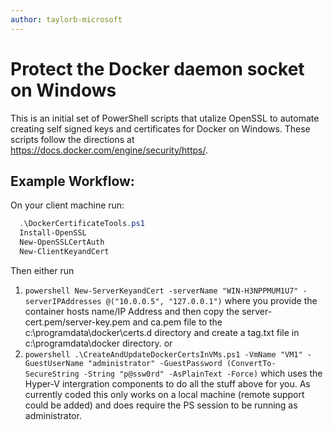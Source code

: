 ```yaml
---
author: taylorb-microsoft
---
```


# Protect the Docker daemon socket on Windows
This is an initial set of PowerShell scripts that utalize OpenSSL to automate creating self signed keys and certificates for Docker on Windows.  These scripts follow the directions at https://docs.docker.com/engine/security/https/.


## Example Workflow:
On your client machine run:
```powershell
  .\DockerCertificateTools.ps1
  Install-OpenSSL
  New-OpenSSLCertAuth
  New-ClientKeyandCert
```

Then either run
1)  ```powershell New-ServerKeyandCert -serverName "WIN-H3NPPMUM1U7" -serverIPAddresses @("10.0.0.5", "127.0.0.1")``` where you provide the container hosts name/IP Address and then copy the server-cert.pem/server-key.pem and ca.pem file to the c:\programdata\docker\certs.d directory and create a tag.txt file in c:\programdata\docker directory.
or
2)  ```powershell .\CreateAndUpdateDockerCertsInVMs.ps1 -VmName "VM1" -GuestUserName "administrator" -GuestPassword (ConvertTo-SecureString -String "p@ssw0rd" -AsPlainText -Force)``` which uses the Hyper-V intergration components to do all the stuff above for you.  As currently coded this only works on a local machine (remote support could be added) and does require the PS session to be running as administrator.
